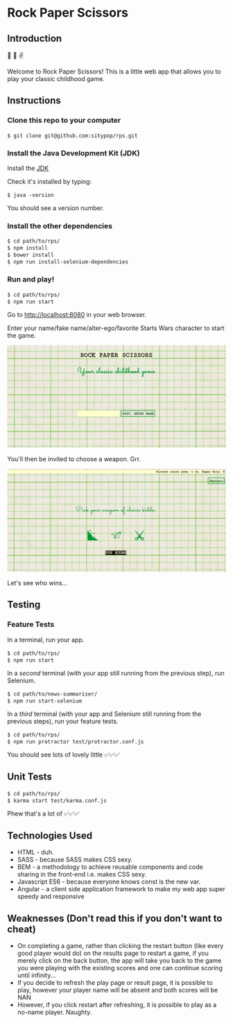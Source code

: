 # Rock Paper Scissors

## Introduction

:punch: :wave: :v:

Welcome to Rock Paper Scissors! This is a little web app that allows you to play your classic childhood game.

## Instructions

### Clone this repo to your computer

```
$ git clone git@github.com:sitypop/rps.git
```

### Install the Java Development Kit (JDK)

Install the [JDK](http://www.oracle.com/technetwork/java/javase/downloads/index.html)

Check it's installed by typing:

```
$ java -version
```

You should see a version number.

### Install the other dependencies

```
$ cd path/to/rps/
$ npm install
$ bower install
$ npm run install-selenium-dependencies
```

### Run and play!
```
$ cd path/to/rps/
$ npm run start
```

Go to [http://localhost:8080](http://localhost:8080) in your web browser.

Enter your name/fake name/alter-ego/favorite Starts Wars character to start the game.

<img src="app/img/screenshots/homepage.png"/>

You'll then be invited to choose a weapon. Grr.

<img src="app/img/screenshots/play.png"/>

Let's see who wins...

## Testing

### Feature Tests

In a terminal, run your app.

```
$ cd path/to/rps/
$ npm run start
```

In a *second* terminal (with your app still running from the previous step), run Selenium.

```
$ cd path/to/news-summariser/
$ npm run start-selenium
```

In a *third* terminal (with your app and Selenium still running from the previous steps), run your feature tests.

```
$ cd path/to/rps/
$ npm run protractor test/protractor.conf.js
```

You should see lots of lovely little ✅✅✅

## Unit Tests

```
$ cd path/to/rps/
$ karma start test/karma.conf.js
```

Phew that's a lot of ✅✅✅

## Technologies Used
* HTML - duh.
* SASS - because SASS makes CSS sexy.
* BEM - a methodology to achieve reusable components and code sharing in the front-end i.e. makes CSS sexy.
* Javascript ES6 - because everyone knows const is the new var.
* Angular - a client side application framework to make my web app super speedy and responsive

## Weaknesses (Don't read this if you don't want to cheat)
* On completing a game, rather than clicking the restart button (like every good player would do) on the results page to restart a game, if you merely click on the back button, the app will take you back to the game you were playing with the existing scores and one can continue scoring until infinity...
* If you decide to refresh the play page or result page, it is possible to play, however your player name will be absent and both scores will be NAN
* However, if you click restart after refreshing, it is possible to play as a no-name player. Naughty.
